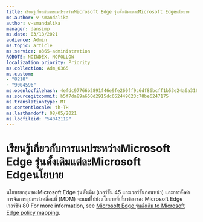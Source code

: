 ```yaml
---
title: เรียนรู้เกี่ยวกับการแมประหว่างMicrosoft Edge รุ่นดั้งเดิมแต่ละMicrosoft Edgeนโยบาย
ms.author: v-smandalika
author: v-smandalika
manager: dansimp
ms.date: 03/18/2021
audience: Admin
ms.topic: article
ms.service: o365-administration
ROBOTS: NOINDEX, NOFOLLOW
localization_priority: Priority
ms.collection: Adm_O365
ms.custom:
- "8218"
- "9004596"
ms.openlocfilehash: 4efdc97766b2891f46e9fe260ff9c6df86bcff1b53e24a6a31652860a5079549
ms.sourcegitcommit: b5f7da89a650d2915dc652449623c78be6247175
ms.translationtype: MT
ms.contentlocale: th-TH
ms.lasthandoff: 08/05/2021
ms.locfileid: "54042119"
---
```

# <a name="learn-about--the-mapping-between-microsoft-edge-legacy-policies-and-microsoft-edge-policies"></a>เรียนรู้เกี่ยวกับการแมประหว่างMicrosoft Edge รุ่นดั้งเดิมแต่ละMicrosoft Edgeนโยบาย

นโยบายกลุ่มของMicrosoft Edge รุ่นดั้งเดิม (เวอร์ชัน 45 และเวอร์ชันก่อนหน้า) และการตั้งค่าการจัดการอุปกรณ์เคลื่อนที่ (MDM) จะแมปไปยังนโยบายที่เกี่ยวข้องของ Microsoft Edge เวอร์ชัน 80 For more information, see [Microsoft Edge รุ่นดั้งเดิม to Microsoft Edge policy mapping](https://docs.microsoft.com/deployedge/microsoft-edge-policy-map-legacy-to-newedge).